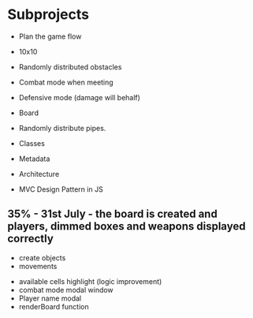 # Subprojects

- Plan the game flow
- 10x10
- Randomly distributed obstacles
- Combat mode when meeting
- Defensive mode (damage will behalf)
- Board
- Randomly distribute pipes.

- Classes
- Metadata
- Architecture
- MVC Design Pattern in JS

## 35% - 31st July - the board is created and players, dimmed boxes and weapons displayed correctly

<!-- - decrease the number of weapons (one of a kind is enough) - Done -->
- create objects
- movements
<!-- - player characters - Done -->
- available cells highlight (logic improvement)
- combat mode modal window
- Player name modal
- renderBoard function
